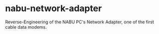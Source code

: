 # nabu-network-adapter
Reverse-Engineering of the NABU PC's Network Adapter, one of the first cable data modems.
